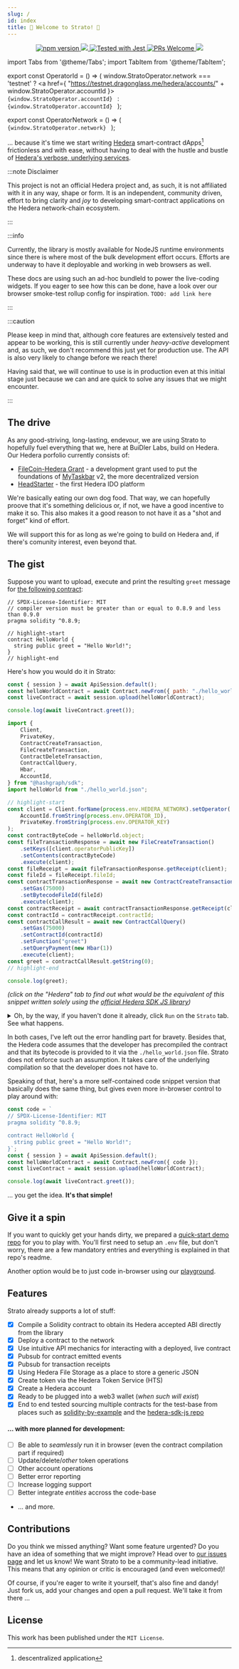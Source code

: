 ```yaml
---
slug: /
id: index
title: 👋 Welcome to Strato! 🌌
---
```


<p align="center">
  <a href="https://www.npmjs.com/package/@buidlerlabs/hedera-strato-js"><img src="https://img.shields.io/npm/v/@buidlerlabs/hedera-strato-js.svg?style=flat-square" alt="npm version" /> </a>
  <a href=""><img src="https://img.shields.io/badge/Node.js-%3E%3D14.8.0-orange.svg?style=flat-square"/> </a>
  <a href="https://github.com/facebook/jest"><img src="https://img.shields.io/badge/tested_with-jest-99424f.svg?style=flat-square" alt="Tested with Jest" /> </a>
  <a href="#contributions"><img src="https://img.shields.io/badge/PRs-welcome-brightgreen.svg?style=flat-square" alt="PRs Welcome" /> </a>
  <a href="#license"><img src="https://img.shields.io/github/license/buidler-labs/hedera-strato-js.svg?colorB=ff0000&style=flat-square" /> </a>
</p>

import Tabs from '@theme/Tabs';
import TabItem from '@theme/TabItem';

export const OperatorId = () => (
  window.StratoOperator.network === 'testnet' ? 
  <a href={ "https://testnet.dragonglass.me/hedera/accounts/" + window.StratoOperator.accountId }>
    <code>
      {window.StratoOperator.accountId}
    </code>
  </a> 
  : 
  <code>
    {window.StratoOperator.accountId}
  </code>
);

export const OperatorNetwork = () => (
  <code>
    {window.StratoOperator.network}
  </code>
);

... because it's time we start writing [Hedera](https://hedera.com/) smart-contract dApps[^dapp] frictionless and with ease, without having to deal with the hustle and bustle of [Hedera's verbose, underlying services](https://docs.hedera.com/guides/docs/sdks).

[^dapp]: descentralized application

:::note Disclaimer

This project is not an official Hedera project and, as such, it is not affiliated with it in any way, shape or form. It is an independent, community driven, effort to bring clarity and *joy* to developing smart-contract applications on the Hedera network-chain ecosystem.

:::

:::info

Currently, the library is mostly available for NodeJS runtime environments since there is where most of the bulk development effort occurs. Efforts are underway to have it deployable and working in web browsers as well. 

These docs are using such an ad-hoc bundleld to power the live-coding widgets. If you eager to see how this can be done, have a look over our browser smoke-test rollup config for inspiration. `TODO: add link here`

:::

:::caution

Please keep in mind that, although core features are extensively tested and appear to be working, this is still currently under _heavy-active_ development and, as such, we don't recommend this just yet for production use. The API is also very likely to change before we reach there!

Having said that, we will continue to use is in production even at this initial stage just because we can and are quick to solve any issues that we might encounter.

:::

## The drive
As any good-striving, long-lasting, endevour, we are using Strato to hopefully fuel everything that we, here at BuiDler Labs, build on Hedera. Our Hedera porfolio currently consists of:
* [FileCoin-Hedera Grant](https://github.com/taskbar-team/hedera-filecoin-devgrant) - a development grant used to put the foundations of [MyTaskbar](https://mytaskbar.io/) v2, the more decentralized version
* [HeadStarter](headstarter.org) - the first Hedera IDO platform

We're basically eating our own dog food. That way, we can hopefully proove that it's something delicious or, if not, we have a good incentive to make it so. This also makes it a good reason to not have it as a "shot and forget" kind of effort. 

We will support this for as long as we're going to build on Hedera and, if there's comunity interest, even beyond that. 

## The gist
Suppose you want to upload, execute and print the resulting `greet` message for [the following contract](https://solidity-by-example.org/hello-world/):

```sol title="./hello_world.sol"
// SPDX-License-Identifier: MIT
// compiler version must be greater than or equal to 0.8.9 and less than 0.9.0
pragma solidity ^0.8.9;

// highlight-start
contract HelloWorld {
  string public greet = "Hello World!";
}
// highlight-end
```

Here's how you would do it in Strato:
<Tabs>
  <TabItem value="strato-code" label="Strato">

```js live
const { session } = await ApiSession.default();
const helloWorldContract = await Contract.newFrom({ path: "./hello_world.sol" });
const liveContract = await session.upload(helloWorldContract);

console.log(await liveContract.greet());
```

  </TabItem>

  <TabItem value="hedera-code" label="Hedera">

```js title="./hello-hedera.js"
import {
    Client,
    PrivateKey,
    ContractCreateTransaction,
    FileCreateTransaction,
    ContractDeleteTransaction,
    ContractCallQuery,
    Hbar,
    AccountId,
} from "@hashgraph/sdk";
import helloWorld from "./hello_world.json";

// highlight-start
const client = Client.forName(process.env.HEDERA_NETWORK).setOperator(
    AccountId.fromString(process.env.OPERATOR_ID),
    PrivateKey.fromString(process.env.OPERATOR_KEY)
);
const contractByteCode = helloWorld.object;
const fileTransactionResponse = await new FileCreateTransaction()
    .setKeys([client.operatorPublicKey])
    .setContents(contractByteCode)
    .execute(client);
const fileReceipt = await fileTransactionResponse.getReceipt(client);
const fileId = fileReceipt.fileId;
const contractTransactionResponse = await new ContractCreateTransaction()
    .setGas(75000)
    .setBytecodeFileId(fileId)
    .execute(client);
const contractReceipt = await contractTransactionResponse.getReceipt(client);
const contractId = contractReceipt.contractId;
const contractCallResult = await new ContractCallQuery()
    .setGas(75000)
    .setContractId(contractId)
    .setFunction("greet")
    .setQueryPayment(new Hbar(1))
    .execute(client);
const greet = contractCallResult.getString(0);
// highlight-end

console.log(greet);
```
  
  </TabItem>
</Tabs>

_(click on the "Hedera" tab to find out what would be the equivalent of this snippet written solely using the [official Hedera SDK JS library](https://github.com/hashgraph/hedera-sdk-js))_

<details>
  <summary>Oh, by the way, if you haven't done it already, click <code>Run</code> on the <code>Strato</code> tab. See what happens.</summary>

It should run the code targeting the <OperatorId /> account id on the <OperatorNetwork /> network. We strive to keep a working balance on it, but if we can't keep up with the usage, you can also
use your own hedera account instead. [Hedera's Portal](https://portal.hedera.com/) is the best and easiest way to start in this sense.

Once ready, just edit the above code to use it in your own session like so:

```json
const { session } = await ApiSession.default({
  client: {
    operatorId: <Your operator account id>
    operatorKey: <Your operator private key>
  },
  network: {
    name: testnet / previewnet / customnet
  }
});
```

Head over to our [configuration page](configuration.md) for more info on other available options.

</details>

In both cases, I've left out the error handling part for bravety. Besides that, the Hedera code assumes that the developer has precompiled the contract and that its bytecode is provided to it via the `./hello_world.json` file. Strato does not enforce such an assumption. It takes care of the underlying compilation so that the developer does not have to.

Speaking of that, here's a more self-contained code snippet version that basically does the same thing, but gives even more in-browser control to play around with:
```js live
const code = `
// SPDX-License-Identifier: MIT
pragma solidity ^0.8.9;

contract HelloWorld {
  string public greet = "Hello World!";
}`;
const { session } = await ApiSession.default();
const helloWorldContract = await Contract.newFrom({ code });
const liveContract = await session.upload(helloWorldContract);

console.log(await liveContract.greet());
```

... you get the idea. **It's that simple!**

<!-- If you're going to use the official-sdk, then you might end up with the following:

Just clone and follow the the instructions in our [quick-start demo repo](https://github.com/buidler-labs/hsj-example). As described in that readme, you will need a `.env` file to configure some network parameters. If you're going to use our [local, dockerized, hedera-node services](https://github.com/buidler-labs/dockerized-hedera-services), just copy-paste [this config](.env.local-customnet) and you should be good to go.

If you want a quick flavour of where that will get you, here's how one might tipically use the library:

By the way, the above code snippet loads a solidity file, compiles it, uploads it to the network and ends up console-logging the resulting output of calling the `greet` function/variable of the deployed `hello_world.sol` contract. It's that easy! -->

## Give it a spin
If you want to quickly get your hands dirty, we prepared a [quick-start demo repo](https://github.com/buidler-labs/hsj-example) for you to play with. You'll first need to setup an `.env` file, but don't worry, there are a few mandatory entries and everything is explained in that repo's readme.

Another option would be to just code in-browser using our [playground](playground.md).

## Features
Strato already supports a lot of stuff:
* [x] Compile a Solidity contract to obtain its Hedera accepted ABI directly from the library
* [x] Deploy a contract to the network
* [x] Use intuitive API mechanics for interacting with a deployed, live contract
* [x] Pubsub for contract emitted events
* [x] Pubsub for transaction receipts
* [x] Using Hedera File Storage as a place to store a generic JSON
* [x] Create token via the Hedera Token Service (HTS)
* [x] Create a Hedera account
* [x] Ready to be plugged into a web3 wallet (_when such will exist_)
* [x] End to end tested sourcing multiple contracts for the test-base from places such as [solidity-by-example](https://solidity-by-example.org/) and the [hedera-sdk-js repo](https://github.com/hashgraph/hedera-sdk-js/tree/main/examples)

#### ... with more planned for development:
* [ ] Be able to _seamlessly_ run it in browser (even the contract compilation part if required)
* [ ] Update/delete/_other_ token operations
* [ ] Other account operations
* [ ] Better error reporting
* [ ] Increase logging support
* [ ] Better integrate _entities_ accross the code-base
* ... and more.

## Contributions
Do you think we missed anything? Want some feature urgented? Do you have an idea of something that we might improve? Head over to [our issues page](https://github.com/buidler-labs/hedera-strato-js/issues) and let us know! We want Strato to be a community-lead initiative. This means that any opinion or critic is encouraged (and even welcomed)! 

Of course, if you're eager to write it yourself, that's also fine and dandy! Just fork us, add your changes and open a pull request. We'll take it from there ...

<!-- ## Features
- Upload a [Solidity Contract](https://docs.soliditylang.org/en/v0.8.10/index.html) (either by _code_ or by _path_) to Hedera and directly interact with it in JS (via [_LiveContracts_](https://github.com/buidler-labs/hedera-strato-js/blob/main/lib/live/LiveContract.ts))
- Given a [ContractId](https://docs.hedera.com/guides/docs/hedera-api/basic-types/contractid) and its ABI, retrieve a live-instance of a contract and interact with it
- Upload a JSON object to [Hedera File Services](https://docs.hedera.com/guides/docs/sdks/file-storage) allowing for later retrieval -->

## License
This work has been published under the `MIT License`.